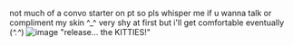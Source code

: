 not much of a convo starter on pt so pls whisper me if u wanna talk or compliment my skin ^_^ very shy at first but i'll get comfortable eventually (*^.^*) 
![image](https://github.com/user-attachments/assets/4faffeeb-15cd-4822-9857-d4cc9a7066a8)
"release... the KITTIES!"


